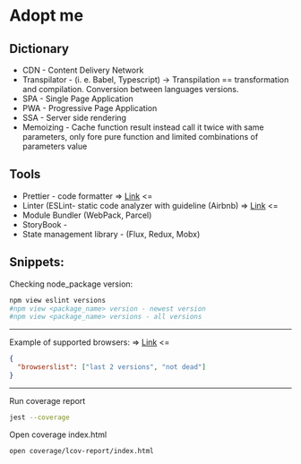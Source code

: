# Adopt me

## Dictionary
- CDN - Content Delivery Network
- Transpilator - (i. e. Babel, Typescript) -> Transpilation == transformation and compilation. Conversion between languages versions.
- SPA - Single Page Application
- PWA - Progressive Page Application
- SSA - Server side rendering
- Memoizing - Cache function result instead call it twice with same parameters, only fore pure function and limited combinations of parameters value

## Tools
- Prettier - code formatter => [Link](https://www.npmjs.com/package/prettier) <=
- Linter (ESLint- static code analyzer with guideline (Airbnb) => [Link](https://eslint.org/)  <=
- Module Bundler (WebPack, Parcel)
- StoryBook - 
- State management library - (Flux, Redux, Mobx)

## Snippets:

Checking node_package version:
```bash
npm view eslint versions
#npm view <package_name> version - newest version
#npm view <package_name> versions - all versions
```
---
Example of supported browsers: => [Link](https://browserslist.dev/?q=bGFzdCAyIHZlcnNpb25zLCBub3QgZGVhZA%3D%3D) <= 
```json
{
  "browserslist": ["last 2 versions", "not dead"]
}
```
---
Run coverage report
```bash
jest --coverage
```
Open coverage index.html
```bash
open coverage/lcov-report/index.html
```